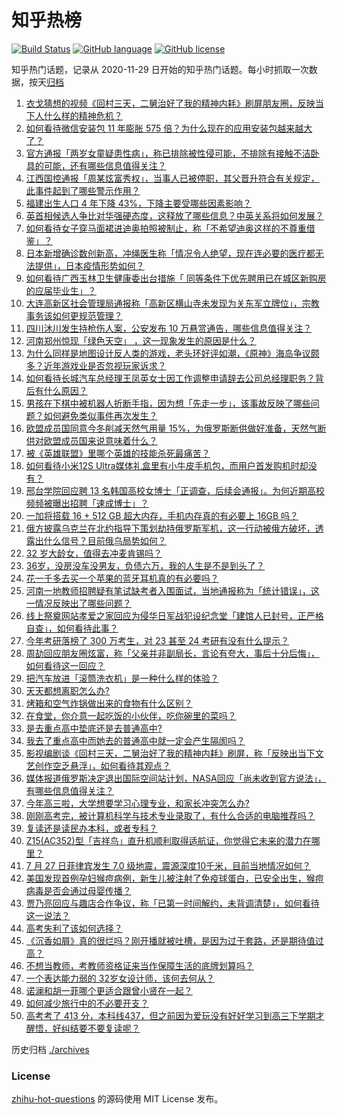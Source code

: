 # 知乎热榜
[![Build Status](https://github.com/ToWeLong/zhihu-hot-questions/workflows/CI/badge.svg)](https://github.com/ToWeLong/zhihu-hot-questions/actions)
[![GitHub language](https://img.shields.io/badge/language-golang-orange.svg)](https://golang.org/)
[![GitHub license](https://img.shields.io/github/license/ToWeLong/zhihu-hot-questions)](https://github.com/ToWeLong/zhihu-hot-questions/blob/main/LICENSE)

知乎热门话题，记录从 2020-11-29 日开始的知乎热门话题。每小时抓取一次数据，按天[归档](./archives)

<!-- BEGIN -->

1. [衣戈猜想的视频《回村三天，二舅治好了我的精神内耗》刷屏朋友圈，反映当下人什么样的精神危机？](https://www.zhihu.com/question/545392654)
1. [如何看待微信安装包 11 年膨胀 575 倍？为什么现在的应用安装包越来越大了？](https://www.zhihu.com/question/545441391)
1. [官方通报「两岁女童疑患性病」，称已排除被性侵可能，不排除有接触不洁卧具的可能，还有哪些信息值得关注？](https://www.zhihu.com/question/545460551)
1. [江西国控通报「周某炫富秀权」，当事人已被停职，其父晋升符合有关规定，此事件起到了哪些警示作用？](https://www.zhihu.com/question/545500572)
1. [福建出生人口 4 年下降 43%，下降主要受哪些因素影响？](https://www.zhihu.com/question/545081907)
1. [英首相候选人争比对华强硬态度，这释放了哪些信息？中英关系将如何发展？](https://www.zhihu.com/question/545349291)
1. [如何看待女子穿马面裙进迪奥拍照被制止，称「不希望迪奥这样的不尊重借鉴」？](https://www.zhihu.com/question/545512008)
1. [日本新增确诊数创新高，冲绳医生称「情况令人绝望，现在连必要的医疗都无法提供」，日本疫情形势如何？](https://www.zhihu.com/question/545397923)
1. [如何看待广西玉林卫生健康委出台措施「 同等条件下优先聘用已在城区新购房的应届毕业生」？](https://www.zhihu.com/question/545400571)
1. [大连高新区社会管理局通报称「高新区横山寺未发现为关东军立牌位」，宗教事务该如何更规范管理？](https://www.zhihu.com/question/545508450)
1. [四川沐川发生持枪伤人案，公安发布 10 万悬赏通告，哪些信息值得关注？](https://www.zhihu.com/question/545525071)
1. [河南郑州惊现「绿色天空」 ，这一现象发生的原因是什么？](https://www.zhihu.com/question/545405953)
1. [为什么同样是地图设计反人类的游戏，老头环好评如潮，《原神》海岛争议颇多？近年游戏业是否忽视玩家诉求？](https://www.zhihu.com/question/544678228)
1. [如何看待长城汽车总经理王凤英女士因工作调整申请辞去公司总经理职务？背后有什么原因？](https://www.zhihu.com/question/545348508)
1. [男孩在下棋中被机器人折断手指，因为想「先走一步」，该事故反映了哪些问题？如何避免类似事件再次发生？](https://www.zhihu.com/question/545140985)
1. [欧盟成员国同意今冬削减天然气用量 15%，为俄罗斯断供做好准备，天然气断供对欧盟成员国来说意味着什么？](https://www.zhihu.com/question/545509714)
1. [被《英雄联盟》里哪个英雄的技能杀死最痛苦？](https://www.zhihu.com/question/535392643)
1. [如何看待小米12S Ultra媒体礼盒里有小牛皮手机包，而用户首发购机时却没有？](https://www.zhihu.com/question/545433466)
1. [邢台学院回应聘 13 名韩国高校女博士「正调查，后续会通报」。为何近期高校频频被曝出招聘「速成博士」？](https://www.zhihu.com/question/545398217)
1. [一加将搭载 16 + 512 GB 超大内存，手机内存真的有必要上 16GB 吗？](https://www.zhihu.com/question/545524974)
1. [俄方披露乌克兰在北约指导下策划劫持俄罗斯军机，这一行动被俄方破坏，透露出什么信号？目前俄乌局势如何？](https://www.zhihu.com/question/545362627)
1. [32 岁大龄女，值得去冲麦肯锡吗？](https://www.zhihu.com/question/537345031)
1. [36岁，没房没车没男友，负债六万，我的人生是不是到头了？](https://www.zhihu.com/question/545255428)
1. [花一千多去买一个苹果的蓝牙耳机真的有必要吗？](https://www.zhihu.com/question/541576455)
1. [河南一地教师招聘疑有笔试缺考者入围面试，当地通报称为「统计错误」，这一情况反映出了哪些问题？](https://www.zhihu.com/question/545411397)
1. [线上祭奠网站孝爱之家回应为侵华日军战犯设纪念堂「建馆人已封号，正严格自查」，如何看待此事？](https://www.zhihu.com/question/545454582)
1. [今年考研落榜了 300 万考生，对 23 甚至 24 考研有没有什么提示？](https://www.zhihu.com/question/521715966)
1. [周劼回应朋友圈炫富，称「父亲并非副局长，言论有夸大，事后十分后悔」，如何看待这一回应？](https://www.zhihu.com/question/545440343)
1. [把汽车放进「滚筒洗衣机」是一种什么样的体验？](https://www.zhihu.com/question/545198899)
1. [天天都想离职怎么办?](https://www.zhihu.com/question/541643937)
1. [烤箱和空气炸锅做出来的食物有什么区别？](https://www.zhihu.com/question/23509699)
1. [在食堂，你介意一起吃饭的小伙伴，吃你碗里的菜吗？](https://www.zhihu.com/question/542484347)
1. [是去重点高中垫底还是去普通高中?](https://www.zhihu.com/question/545165107)
1. [我去了重点高中而她去的普通高中就一定会产生隔阂吗？](https://www.zhihu.com/question/545506627)
1. [影视编剧谈《回村三天，二舅治好了我的精神内耗》刷屏，称「反映出当下文艺创作空乏悬浮」，如何看待其观点？](https://www.zhihu.com/question/545561412)
1. [媒体报道俄罗斯决定退出国际空间站计划，NASA回应「尚未收到官方说法」，有哪些信息值得关注？](https://www.zhihu.com/question/545475160)
1. [今年高三啦，大学想要学习心理专业，和家长冲突怎么办?](https://www.zhihu.com/question/545399873)
1. [刚刚高考完，被计算机科学与技术专业录取了，有什么合适的电脑推荐吗？](https://www.zhihu.com/question/544349106)
1. [复读还是读民办本科，或者专科？](https://www.zhihu.com/question/545534903)
1. [Z15(AC352)型「吉祥鸟」直升机顺利取得适航证，你觉得它未来的潜力在哪里？](https://www.zhihu.com/question/545341961)
1. [7 月 27 日菲律宾发生 7.0 级地震，震源深度10千米，目前当地情况如何？](https://www.zhihu.com/question/545516953)
1. [美国发现首例孕妇猴痘病例，新生儿被注射了免疫球蛋白，已安全出生，猴痘病毒是否会通过母婴传播？](https://www.zhihu.com/question/545521695)
1. [贾乃亮回应与趣店合作争议，称「已第一时间解约，未背调清楚」，如何看待这一说法？](https://www.zhihu.com/question/545437382)
1. [高考失利了该如何选择？](https://www.zhihu.com/question/545465576)
1. [《沉香如屑》真的很烂吗？刚开播就被吐槽，是因为过于套路，还是期待值过高？](https://www.zhihu.com/question/544536379)
1. [不想当教师，考教师资格证来当作保障生活的底牌划算吗？](https://www.zhihu.com/question/541530171)
1. [一个表达能力弱的 32岁女设计师，该何去何从？](https://www.zhihu.com/question/540752295)
1. [诺澜和胡一菲哪个更适合跟曾小贤在一起？](https://www.zhihu.com/question/289152327)
1. [如何减少旅行中的不必要开支？](https://www.zhihu.com/question/489112662)
1. [高考考了 413 分，本科线437，但之前因为爱玩没有好好学习到高三下学期才醒悟，好纠结要不要复读呢？](https://www.zhihu.com/question/539726642)

<!-- END -->

历史归档 [./archives](./archives)


### License
[zhihu-hot-questions](https://github.com/towelong/zhihu-hot-questions) 的源码使用 MIT License 发布。